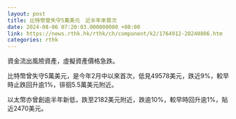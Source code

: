 ```yaml
---
layout: post
title: 比特幣曾失守5萬美元　近半年來首次
date: 2024-08-06 07:20:03.000000000 +08:00
link: https://news.rthk.hk/rthk/ch/component/k2/1764912-20240806.htm
categories: rthk
---
```


資金流出風險資產，虛擬資產價格急跌。

比特幣曾失守5萬美元，是今年2月中以來首次，低見49578美元，跌近9%，較早時止跌回升逾1%，徘徊5.5萬美元附近。

以太幣亦曾創逾半年新低，跌至2182美元附近，跌逾10%，較早時回升逾1%，貼近2470美元。
